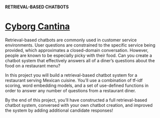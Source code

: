 #### RETRIEVAL-BASED CHATBOTS
# [Cyborg Cantina](https://www.codecademy.com/paths/build-chatbots-with-python/tracks/retrieval-based-chatbots/modules/retrieval-based-chatbots/projects/chatbots-retrieval-cyborg-cantina)
Retrieval-based chatbots are commonly used in customer service environments. User questions are constrained to the specific service being provided, which approximates a closed-domain conversation. However, people are known to be especially picky with their food. Can you create a chatbot system that effectively answers all of a diner’s questions about the food on a restaurant menu?

In this project you will build a retrieval-based chatbot system for a restaurant serving Mexican cuisine. You’ll use a combination of tf-idf scoring, word embedding models, and a set of use-defined functions in order to answer any number of questions from a restaurant diner.

By the end of this project, you’ll have constructed a full retrieval-based chatbot system, conversed with your own chatbot creation, and improved the system by adding additional candidate responses!
